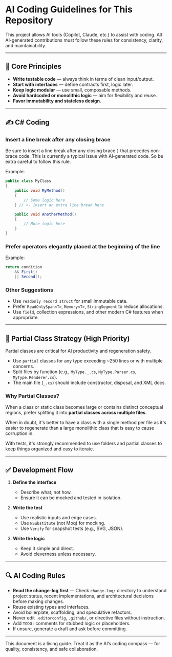 # AI Coding Guidelines for This Repository

This project allows AI tools (Copilot, Claude, etc.) to assist with coding.
All AI-generated contributions must follow these rules for consistency, clarity, and maintainability.

---

## 🧠 Core Principles

- **Write testable code** — always think in terms of clean input/output.
- **Start with interfaces** — define contracts first, logic later.
- **Keep logic modular** — use small, composable methods.
- **Avoid hardcoded or monolithic logic** — aim for flexibility and reuse.
- **Favor immutability and stateless design**.

---

## ✍️ C# Coding 

### Insert a line break after any closing brace

Be sure to insert a line break after any closing brace `}` that precedes non-brace code.
This is currently a typical issue with AI-generated code.  So be extra careful to follow this rule.

Example:
```csharp
public class MyClass
{
    public void MyMethod()
    {
        // Some logic here
    } // <- Insert an extra line break here

    public void AnotherMethod()
    {
        // More logic here
    }
}
```
### Prefer operators elegantly placed at the beginning of the line

Example:
```csharp
return condition
    && First()
    || Second();
````

### Other Suggestions

- Use `readonly record struct` for small immutable data.
- Prefer `ReadOnlySpan<T>`, `Memory<T>`, `StringSegment` to reduce allocations.
- Use `field`, collection expressions, and other modern C# features when appropriate.

---

## 📐 Partial Class Strategy (High Priority)

Partial classes are critical for AI productivity and regeneration safety.

* Use `partial` classes for any type exceeding \~250 lines or with multiple concerns.
* Split files by function (e.g., `MyType._.cs`, `MyType.Parser.cs`, `MyType.Renderer.cs`).
* The main file (`_.cs`) should include constructor, disposal, and XML docs.

### Why Partial Classes?

When a class or static class becomes large or contains distinct conceptual regions,
prefer splitting it into **partial classes across multiple files**.

When in doubt, it's better to have a class with a single method per file as it's easier to regenerate
than a large monolithic class that is easy to cause corruption in.

With tests, it's strongly recommended to use folders and partial classes to keep things organized and easy to iterate.

---

## ✅ Development Flow

1. **Define the interface**

   * Describe what, not how.
   * Ensure it can be mocked and tested in isolation.

2. **Write the test**

   * Use realistic inputs and edge cases.
   * Use `NSubstitute` (not Moq) for mocking.
   * Use `Verify` for snapshot tests (e.g., SVG, JSON).

3. **Write the logic**

   * Keep it simple and direct.
   * Avoid cleverness unless necessary.

---

## 🔍 AI Coding Rules

* **Read the change-log first** — Check `change-log/` directory to understand project status, recent implementations, and architectural decisions before making changes.
* Reuse existing types and interfaces.
* Avoid boilerplate, scaffolding, and speculative refactors.
* Never edit `.editorconfig`, `.github/`, or directive files without instruction.
* Add `TODO:` comments for stubbed logic or placeholders.
* If unsure, generate a draft and ask before committing.

---

This document is a living guide. Treat it as the AI’s coding compass — for quality, consistency, and safe collaboration.
